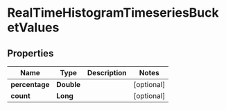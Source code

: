 

# RealTimeHistogramTimeseriesBucketValues

## Properties

Name | Type | Description | Notes
------------ | ------------- | ------------- | -------------
**percentage** | **Double** |  |  [optional]
**count** | **Long** |  |  [optional]



